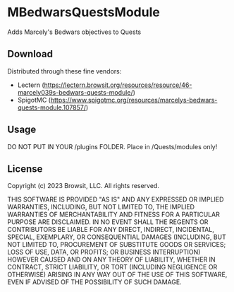 # MBedwarsQuestsModule
Adds Marcely's Bedwars objectives to Quests

## Download
Distributed through these fine vendors:
- Lectern (https://lectern.browsit.org/resources/resource/46-marcely039s-bedwars-quests-module/)
- SpigotMC (https://www.spigotmc.org/resources/marcelys-bedwars-quests-module.107857/)

## Usage
DO NOT PUT IN YOUR /plugins FOLDER. Place in /Quests/modules only!

## License
Copyright (c) 2023 Browsit, LLC. All rights reserved.

THIS SOFTWARE IS PROVIDED "AS IS" AND ANY EXPRESSED OR IMPLIED WARRANTIES, INCLUDING, BUT NOT LIMITED TO, THE IMPLIED WARRANTIES OF MERCHANTABILITY AND FITNESS FOR A PARTICULAR PURPOSE ARE DISCLAIMED. IN NO EVENT SHALL THE REGENTS OR CONTRIBUTORS BE LIABLE FOR ANY DIRECT, INDIRECT, INCIDENTAL, SPECIAL, EXEMPLARY, OR CONSEQUENTIAL DAMAGES (INCLUDING, BUT NOT LIMITED TO, PROCUREMENT OF SUBSTITUTE GOODS OR SERVICES; LOSS OF USE, DATA, OR PROFITS; OR BUSINESS INTERRUPTION) HOWEVER CAUSED AND ON ANY THEORY OF LIABILITY, WHETHER IN CONTRACT, STRICT LIABILITY, OR TORT (INCLUDING NEGLIGENCE OR OTHERWISE) ARISING IN ANY WAY OUT OF THE USE OF THIS SOFTWARE, EVEN IF ADVISED OF THE POSSIBILITY OF SUCH DAMAGE.
